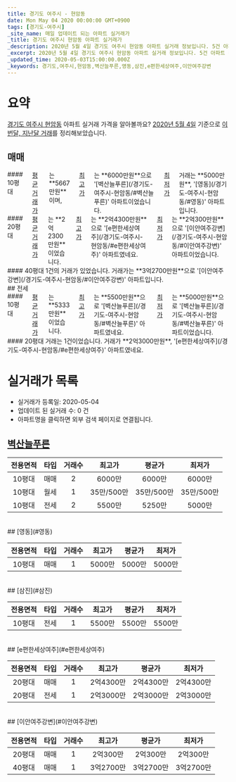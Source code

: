 ```yaml
---
title: 경기도 여주시 - 현암동
date: Mon May 04 2020 00:00:00 GMT+0900
tags: [경기도-여주시]
_site_name: 매일 업데이트 되는 아파트 실거래가
_title: 경기도 여주시 현암동 아파트 실거래가
_description: 2020년 5월 4일 경기도 여주시 현암동 아파트 실거래 정보입니다. 5건 아파트 정보가 있습니다.
_excerpt: 2020년 5월 4일 경기도 여주시 현암동 아파트 실거래 정보입니다. 5건 아파트 정보가 있습니다.
_updated_time: 2020-05-03T15:00:00.000Z
_keywords: 경기도,여주시,현암동,벽산늘푸른,영동,삼진,e편한세상여주,이안여주강변
---
```





# 요약
<ins>경기도 여주시 현암동</ins> 아파트 실거래 가격을 알아볼까요? <ins>2020년 5월 4일</ins> 기준으로 <ins>이번달, 지난달 거래</ins>를 정리해보았습니다.

## 매매
<div class="container">
<div class="six columns" markdown="1">
#### 10평대
<ins>평균 거래가</ins>는 **5667만원**이며, <ins>최고가</ins>는 **6000만원**으로 '[벽산늘푸른](/경기도-여주시-현암동/#벽산늘푸른)' 아파트이었습니다. <ins>최저가</ins> 거래는 **5000만원**, '[영동](/경기도-여주시-현암동/#영동)' 아파트입니다.
</div>
<div class="six columns" markdown="1">
#### 20평대
<ins>평균 거래가</ins>는 **2억2300만원**이었습니다. <ins>최고가</ins>는 **2억4300만원**으로 '[e편한세상여주](/경기도-여주시-현암동/#e편한세상여주)' 아파트였네요. <ins>최저가</ins>는 **2억300만원**으로 '[이안여주강변](/경기도-여주시-현암동/#이안여주강변)' 아파트이었습니다.
</div>
</div>
<div class="container">
<div class="twelve columns" markdown="1">
#### 40평대
1건의 거래가 있었습니다. 거래가는 **3억2700만원**으로 '[이안여주강변](/경기도-여주시-현암동/#이안여주강변)' 아파트입니다.
</div>
</div>
## 전세
<div class="container">
<div class="six columns" markdown="1">
#### 10평대
<ins>평균 거래가</ins>는 **5333만원**이었습니다. <ins>최고가</ins>는 **5500만원**으로 '[벽산늘푸른](/경기도-여주시-현암동/#벽산늘푸른)' 아파트였네요. <ins>최저가</ins>는 **5000만원**으로 '[벽산늘푸른](/경기도-여주시-현암동/#벽산늘푸른)' 아파트이었습니다.
</div>
<div class="six columns" markdown="1">
#### 20평대
거래는 1건이었습니다. 거래가 **2억3000만원**, '[e편한세상여주](/경기도-여주시-현암동/#e편한세상여주)' 아파트였네요.
</div>
</div>



# 실거래가 목록
- 실거래가 등록일: 2020-05-04
- 업데이트 된 실거래 수: 0 건
- 아파트명을 클릭하면 외부 검색 페이지로 연결됩니다.

## [벽산늘푸른](#벽산늘푸른)

|전용면적|타입|거래수|최고가|평균가|최저가|
|:---:|:---:|:---:|:---:|:---:|:---:|
|10평대|<span class="deal-type-1">매매</span>|2|6000만|6000만|6000만|
|10평대|<span class="deal-type-3">월세</span>|1|35만/500만|35만/500만|35만/500만|
|10평대|<span class="deal-type-2">전세</span>|2|5500만|5250만|5000만|

<br/>
## [영동](#영동)

|전용면적|타입|거래수|최고가|평균가|최저가|
|:---:|:---:|:---:|:---:|:---:|:---:|
|10평대|<span class="deal-type-1">매매</span>|1|5000만|5000만|5000만|

<br/>
## [삼진](#삼진)

|전용면적|타입|거래수|최고가|평균가|최저가|
|:---:|:---:|:---:|:---:|:---:|:---:|
|10평대|<span class="deal-type-2">전세</span>|1|5500만|5500만|5500만|

<br/>
## [e편한세상여주](#e편한세상여주)

|전용면적|타입|거래수|최고가|평균가|최저가|
|:---:|:---:|:---:|:---:|:---:|:---:|
|20평대|<span class="deal-type-1">매매</span>|1|2억4300만|2억4300만|2억4300만|
|20평대|<span class="deal-type-2">전세</span>|1|2억3000만|2억3000만|2억3000만|

<br/>
## [이안여주강변](#이안여주강변)

|전용면적|타입|거래수|최고가|평균가|최저가|
|:---:|:---:|:---:|:---:|:---:|:---:|
|20평대|<span class="deal-type-1">매매</span>|1|2억300만|2억300만|2억300만|
|40평대|<span class="deal-type-1">매매</span>|1|3억2700만|3억2700만|3억2700만|

<br/>



